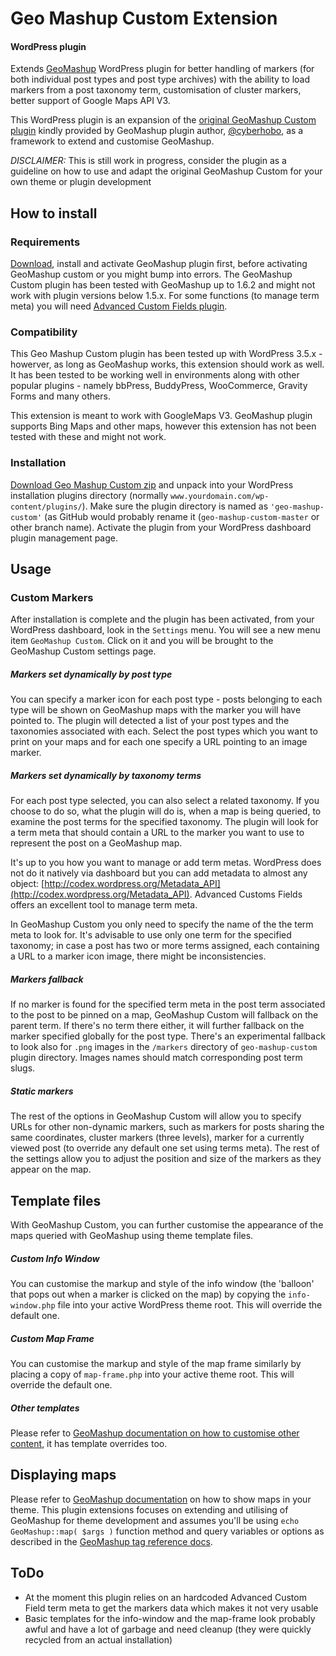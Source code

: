 Geo Mashup Custom Extension
==========================
#### WordPress plugin

Extends [GeoMashup](https://github.com/cyberhobo/wp-geo-mashup "GeoMashup on GitHub") WordPress plugin for better handling of markers (for both individual post types and post type archives) with the ability to load markers from a post taxonomy term, customisation of cluster markers, better support of Google Maps API V3.

This WordPress plugin is an expansion of the [original GeoMashup Custom plugin](https://code.google.com/p/wordpress-geo-mashup/wiki/Documentation#APIs_For_Developers "GeoMashup API") kindly provided by GeoMashup plugin author, [@cyberhobo](https://github.com/cyberhobo "Dylan Kuhn"), as a framework to extend and customise GeoMashup. 

*DISCLAIMER:* This is still work in progress, consider the plugin as a guideline on how to use and adapt the original GeoMashup Custom for your own theme or plugin development


## How to install

### Requirements
[Download](http://wordpress.org/plugins/geo-mashup/ "download GeoMashup from WordPress.org"), install and activate GeoMashup plugin first, before activating GeoMashup custom or you might bump into errors. The GeoMashup Custom plugin has been tested with GeoMashup up to 1.6.2 and might not work with plugin versions below 1.5.x. For some functions (to manage term meta) you will need [Advanced Custom Fields plugin](http://www.advancedcustomfields.com/ "ACF").

### Compatibility
This Geo Mashup Custom plugin has been tested up with WordPress 3.5.x - howerver, as long as GeoMashup works, this extension should work as well. It has been tested to be working well in environments along with other popular plugins - namely bbPress, BuddyPress, WooCommerce, Gravity Forms and many others.    

This extension is meant to work with GoogleMaps V3. GeoMashup plugin supports Bing Maps and other maps, however this extension has not been tested with these and might not work.

### Installation
[Download Geo Mashup Custom zip](https://github.com/kuching/geo-mashup-custom/archive/master.zip "download this repo") and unpack into your WordPress installation plugins directory (normally `www.yourdomain.com/wp-content/plugins/`). Make sure the plugin directory is named as `'geo-mashup-custom'` (as GitHub would probably rename it (`geo-mashup-custom-master` or other branch name). Activate the plugin from your WordPress dashboard plugin management page. 

## Usage

### Custom Markers
After installation is complete and the plugin has been activated, from your WordPress dashboard, look in the `Settings` menu. You will see a new menu item `GeoMashup Custom`. Click on it and you will be brought to the GeoMashup Custom settings page.


##### Markers set dynamically by post type
You can specify a marker icon for each post type - posts belonging to each type will be shown on GeoMashup maps with the marker you will have pointed to. The plugin will detected a list of your post types and the taxonomies associated with each. Select the post types which you want to print on your maps and for each one specify a URL pointing to an image marker. 
 

##### Markers set dynamically by taxonomy terms
For each post type selected, you can also select a related taxonomy. If you choose to do so, what the plugin will do is, when a map is being queried, to examine the post terms for the specified taxonomy. The plugin will look for a term meta that should contain a URL to the marker you want to use to represent the post on a GeoMashup map.

It's up to you how you want to manage or add term metas. WordPress does not do it natively via dashboard but you can add metadata to almost any object: [http://codex.wordpress.org/Metadata_API](http://codex.wordpress.org/Metadata_API). Advanced Customs Fields offers an excellent tool to manage term meta.

In GeoMashup Custom you only need to specify the name of the the term meta to look for. It's advisable to use only one term for the specified taxonomy; in case a post has two or more terms assigned, each containing a URL to a marker icon image, there might be inconsistencies.

##### Markers fallback  
If no marker is found for the specified term meta in the post term associated to the post to be pinned on a map, GeoMashup Custom will fallback on the parent term. If there's no term there either, it will further fallback on the marker specified globally for the post type.
There's an experimental fallback to look also for `.png` images in the `/markers` directory of `geo-mashup-custom` plugin directory. Images names should match corresponding post term slugs.

##### Static markers  
The rest of the options in GeoMashup Custom will allow you to specify URLs for other non-dynamic markers, such as markers for posts sharing the same coordinates, cluster markers (three levels), marker for a currently viewed post (to override any default one set using terms meta). The rest of the settings allow you to adjust the position and size of the markers as they appear on the map.

## Template files
With GeoMashup Custom, you can further customise the appearance of the maps queried with GeoMashup using theme template files.

##### Custom Info Window
You can customise the markup and style of the info window (the 'balloon' that pops out when a marker is clicked on the map) by copying the `info-window.php` file into your active WordPress theme root. This will override the default one. 


##### Custom Map Frame
You can customise the markup and style of the map frame similarly by placing a copy of `map-frame.php` into your active theme root. This will override the default one.

##### Other templates
Please refer to [GeoMashup documentation on how to customise other content](https://code.google.com/p/wordpress-geo-mashup/wiki/Documentation#Customize_the_info_window_and_other_content), it has template overrides too. 

## Displaying maps

Please refer to [GeoMashup documentation](https://code.google.com/p/wordpress-geo-mashup/wiki/Documentation) on how to show maps in your theme. This plugin extensions focuses on extending and utilising of GeoMashup for theme development and assumes you'll be using `echo GeoMashup::map( $args )` function method and query variables or options as described in the [GeoMashup tag reference docs](https://code.google.com/p/wordpress-geo-mashup/wiki/TagReference "GeoMashup tag reference").

## ToDo

* At the moment this plugin relies on an hardcoded Advanced Custom Field term meta to get the markers data which makes it not very usable
* Basic templates for the info-window and the map-frame look probably awful and have a lot of garbage and need cleanup (they were quickly recycled from an actual installation)
